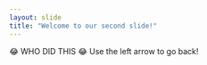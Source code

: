 ```yaml
---
layout: slide
title: "Welcome to our second slide!"
---
```

😂 WHO DID THIS 😂
Use the left arrow to go back!
